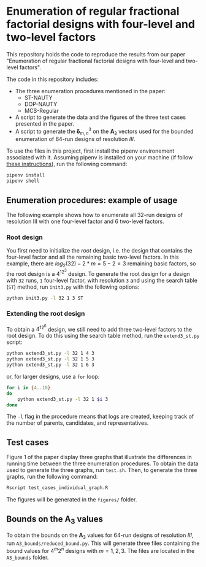 # Enumeration of regular fractional factorial designs with four-level and two-level factors

This repository holds the code to reproduce the results from our paper "Enumeration of regular fractional factorial designs with four-level and two-level factors".

The code in this repository includes:

- The three enumeration procedures mentioned in the paper:
  - ST-NAUTY
  - DOP-NAUTY
  - MCS-Regular
- A script to generate the data and the figures of the three test cases presented in the paper.
- A script to generate the $\boldsymbol{\delta}^{3}_{m,n}$ on the $\mathbf{A}_3$ vectors used for the bounded enumeration of 64-run designs of resolution $III$.

To use the files in this project, first install the pipenv environement associated with it.
Assuming pipenv is installed on your machine (if follow [these instructions](https://pipenv-fork.readthedocs.io/en/latest/basics.html#)), run the following command:

```bash
pipenv install
pipenv shell
```

## Enumeration procedures: example of usage

The following example shows how to enumerate all 32-run designs of resolution III with one four-level factor and 6 two-level factors.

### Root design

You first need to initialize the *root* design, i.e. the design that contains the four-level factor and all the remaining basic two-level factors.
In this example, there are $log_2(32)-2*m=5-2=3$ remaining basic factors, so the root design is a $4^12^3$ design.
To generate the root design for a design with `32` runs, `1` four-level factor, with resolution `3` and using the search table (`ST`) method, run `init3.py` with the following options:

```bash
python init3.py -l 32 1 3 ST
```

### Extending the root design

To obtain a $4^12^6$ design, we still need to add three two-level factors to the root design.
To do this using the search table method, run the `extend3_st.py` script:

```bash
python extend3_st.py -l 32 1 4 3
python extend3_st.py -l 32 1 5 3
python extend3_st.py -l 32 1 6 3
```

or, for larger designs, use a `for` loop:

```bash
for i in {4..10}
do 
    python extend3_st.py -l 32 1 $i 3
done
```

The `-l` flag in the procedure means that logs are created, keeping track of the number of parents, candidates, and representatives.

## Test cases

Figure 1 of the paper display three graphs that illustrate the differences in running time between the three enumeration procedures.
To obtain the data used to generate the three graphs, run `test.sh`.
Then, to generate the three graphs, run the following command:

```bash
Rscript test_cases_individual_graph.R
```

The figures will be generated in the `figures/` folder.

## Bounds on the $\mathbf{A}_3$ values

To obtain the bounds on the $\mathbf{A}_3$ values for 64-run designs of resolution $III$, run `A3_bounds/reduced_bound.py`.
This will generate three files containing the bound values for $4^m2^{n}$ designs with $m=1,2,3$.
The files are located in the `A3_bounds` folder.
